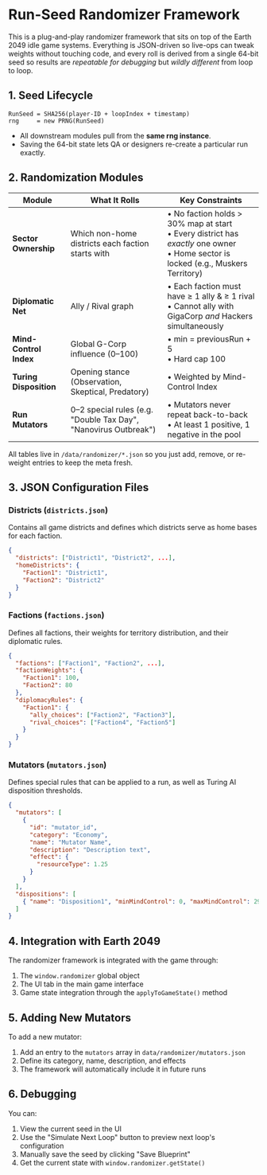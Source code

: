 # Run-Seed Randomizer Framework

This is a plug-and-play randomizer framework that sits on top of the Earth 2049 idle game systems. Everything is JSON-driven so live-ops can tweak weights without touching code, and every roll is derived from a single 64-bit seed so results are *repeatable for debugging* but *wildly different* from loop to loop.

## 1. Seed Lifecycle

```
RunSeed = SHA256(player-ID + loopIndex + timestamp)
rng     = new PRNG(RunSeed)
```

* All downstream modules pull from the **same rng instance**.
* Saving the 64-bit state lets QA or designers re-create a particular run exactly.

## 2. Randomization Modules

| Module                 | What It Rolls                                                   | Key Constraints                                                                                                                         |
| ---------------------- | --------------------------------------------------------------- | --------------------------------------------------------------------------------------------------------------------------------------- |
| **Sector Ownership**   | Which non-home districts each faction starts with               | • No faction holds > 30% map at start<br>• Every district has *exactly* one owner<br>• Home sector is locked (e.g., Muskers Territory) |
| **Diplomatic Net**     | Ally / Rival graph                                              | • Each faction must have ≥ 1 ally & ≥ 1 rival<br>• Cannot ally with GigaCorp *and* Hackers simultaneously                               |
| **Mind-Control Index** | Global G-Corp influence (0–100)                                 | • min = previousRun + 5<br>• Hard cap 100                                                                                               |
| **Turing Disposition** | Opening stance (Observation, Skeptical, Predatory)              | • Weighted by Mind-Control Index                                                                                                        |
| **Run Mutators**       | 0–2 special rules (e.g. "Double Tax Day", "Nanovirus Outbreak") | • Mutators never repeat back-to-back<br>• At least 1 positive, 1 negative in the pool                                                   |

All tables live in `/data/randomizer/*.json` so you just add, remove, or re-weight entries to keep the meta fresh.

## 3. JSON Configuration Files

### Districts (`districts.json`)

Contains all game districts and defines which districts serve as home bases for each faction.

```json
{
  "districts": ["District1", "District2", ...],
  "homeDistricts": {
    "Faction1": "District1",
    "Faction2": "District2"
  }
}
```

### Factions (`factions.json`)

Defines all factions, their weights for territory distribution, and their diplomatic rules.

```json
{
  "factions": ["Faction1", "Faction2", ...],
  "factionWeights": {
    "Faction1": 100,
    "Faction2": 80
  },
  "diplomacyRules": {
    "Faction1": {
      "ally_choices": ["Faction2", "Faction3"],
      "rival_choices": ["Faction4", "Faction5"]
    }
  }
}
```

### Mutators (`mutators.json`)

Defines special rules that can be applied to a run, as well as Turing AI disposition thresholds.

```json
{
  "mutators": [
    {
      "id": "mutator_id",
      "category": "Economy",
      "name": "Mutator Name",
      "description": "Description text",
      "effect": {
        "resourceType": 1.25
      }
    }
  ],
  "dispositions": [
    { "name": "Disposition1", "minMindControl": 0, "maxMindControl": 29 }
  ]
}
```

## 4. Integration with Earth 2049

The randomizer framework is integrated with the game through:

1. The `window.randomizer` global object
2. The UI tab in the main game interface
3. Game state integration through the `applyToGameState()` method

## 5. Adding New Mutators

To add a new mutator:

1. Add an entry to the `mutators` array in `data/randomizer/mutators.json`
2. Define its category, name, description, and effects
3. The framework will automatically include it in future runs

## 6. Debugging

You can:

1. View the current seed in the UI
2. Use the "Simulate Next Loop" button to preview next loop's configuration
3. Manually save the seed by clicking "Save Blueprint"
4. Get the current state with `window.randomizer.getState()` 